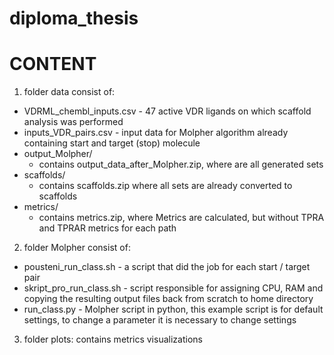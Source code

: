 # diploma_thesis

# CONTENT
1. folder data consist of:
  - VDRML_chembl_inputs.csv - 47 active VDR ligands on which scaffold analysis was performed
  - inputs_VDR_pairs.csv - input data for Molpher algorithm already containing start and target (stop) molecule
  - output_Molpher/
    - contains output_data_after_Molpher.zip, where are all generated sets
  - scaffolds/
    -  contains scaffolds.zip where all sets are already converted to scaffolds
  - metrics/
    - contains metrics.zip, where Metrics are calculated, but without TPRA and TPRAR metrics for each path
   
2. folder Molpher consist of:
  - pousteni_run_class.sh - a script that did the job for each start / target pair
  - skript_pro_run_class.sh - script responsible for assigning CPU, RAM and copying the resulting output files back from scratch to home directory
  - run_class.py - Molpher script in python, this example script is for default settings, to change a parameter it is necessary to change settings
  

3. folder plots: contains metrics visualizations
